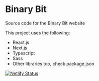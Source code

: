 # Binary Bit
Source code for the Binary Bit website

This project uses the following:
- React.js
- Next.js
- Typescript
- Sass
- Other libraries too, check package.json

[![Netlify Status](https://api.netlify.com/api/v1/badges/d0b150b3-00ab-4c83-a288-6f24076de9ea/deploy-status)](https://app.netlify.com/sites/binarybit-dev/deploys)